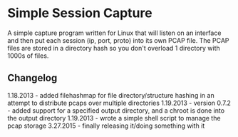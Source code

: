 # Simple Session Capture
A simple capture program written for Linux that will listen on an interface and then put each session (ip, port, proto) into its own PCAP file.
The PCAP files are stored in a directory hash so you don't overload 1 directory with 1000s of files.


## Changelog
1.18.2013 - added filehashmap for file directory/structure hashing in an attempt to distribute pcaps over multiple directories
1.19.2013 - version 0.7.2 - added support for a specified output directory, and a chroot is done into the output directory
1.19.2013 - wrote a simple shell script to manage the pcap storage
3.27.2015 - finally releasing it/doing something with it
